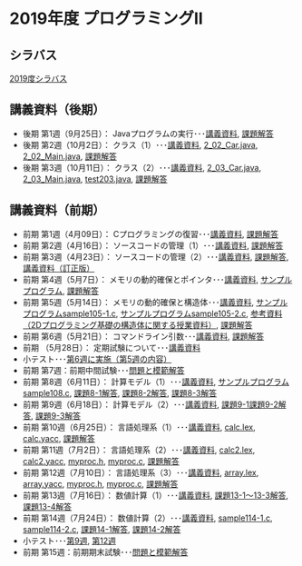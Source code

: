 # 2019年度 プログラミングII

## シラバス
[2019度シラバス](https://github.com/nit-ibaraki-prog3i/lecture/blob/master/src/SyllabusPDF.pdf)

## 講義資料（後期）
* 後期 第1週（9月25日）： Javaプログラムの実行･･･[講義資料](https://github.com/nit-ibaraki-prog3i/lecture/raw/master/src/p2-2-01.pdf), [課題解答](https://github.com/nit-ibaraki-prog3i/lecture/raw/master/src/p2-2-01-ans.pdf)
* 後期 第2週（10月2日）： クラス（1）･･･[講義資料](https://github.com/nit-ibaraki-prog3i/lecture/raw/master/src/p2-2-02.pdf), [2_02_Car.java](https://github.com/nit-ibaraki-prog3i/lecture/raw/master/src/week202/2_02_Car.java), [2_02_Main.java](https://github.com/nit-ibaraki-prog3i/lecture/raw/master/src/week202/2_02_Main.java), [課題解答](https://github.com/nit-ibaraki-prog3i/lecture/raw/master/src/p2-2-02-ans.pdf)
* 後期 第3週（10月11日）： クラス（2）･･･[講義資料](https://github.com/nit-ibaraki-prog3i/lecture/raw/master/src/p2-2-03.pdf), [2_03_Car.java](https://github.com/nit-ibaraki-prog3i/lecture/raw/master/src/week203/2_03_Car.java), [2_03_Main.java](https://github.com/nit-ibaraki-prog3i/lecture/raw/master/src/week203/2_03_Main.java), [test203.java](https://github.com/nit-ibaraki-prog3i/lecture/raw/master/src/week203/test203.java), [課題解答](https://github.com/nit-ibaraki-prog3i/lecture/raw/master/src/p2-2-03-ans.pdf)

## 講義資料（前期）
* 前期 第1週（4月09日）： Cプログラミングの復習･･･[講義資料](https://github.com/nit-ibaraki-prog3i/lecture/raw/master/src/p2-1-01.pdf), [課題解答](https://github.com/nit-ibaraki-prog3i/lecture/raw/master/src/p2-1-01-ans.pdf)
* 前期 第2週（4月16日）： ソースコードの管理（1）･･･[講義資料](https://github.com/nit-ibaraki-prog3i/lecture/raw/master/src/p2-1-02.pdf), [課題解答](https://github.com/nit-ibaraki-prog3i/lecture/raw/master/src/p2-1-02-ans.pdf)
* 前期 第3週（4月23日）： ソースコードの管理（2）･･･[講義資料](https://github.com/nit-ibaraki-prog3i/lecture/raw/master/src/p2-1-03.pdf), [課題解答](https://github.com/nit-ibaraki-prog3i/lecture/raw/master/src/p2-1-03-ans.pdf), 
[講義資料（訂正版）](https://github.com/nit-ibaraki-prog3i/lecture/raw/master/src/p2-1-03-訂正版.pdf)
* 前期 第4週（5月7日）： メモリの動的確保とポインタ･･･[講義資料](https://github.com/nit-ibaraki-prog3i/lecture/raw/master/src/p2-1-04.pdf), [サンプルプログラム](https://github.com/nit-ibaraki-prog3i/lecture/raw/master/src/sample104.c), [課題解答](https://github.com/nit-ibaraki-prog3i/lecture/raw/master/src/p2-1-04-ans.pdf)
* 前期 第5週（5月14日）： メモリの動的確保と構造体･･･[講義資料](https://github.com/nit-ibaraki-prog3i/lecture/raw/master/src/p2-1-05.pdf), [サンプルプログラムsample105-1.c](https://github.com/nit-ibaraki-prog3i/lecture/raw/master/src/sample105-1.c), [サンプルプログラムsample105-2.c](https://github.com/nit-ibaraki-prog3i/lecture/raw/master/src/sample105-2.c), [参考資料（2Dプログラミング基礎の構造体に関する授業資料）](https://github.com/nit-ibaraki-prog3i/lecture/raw/master/src/kiso2-10.pdf), [課題解答](https://github.com/nit-ibaraki-prog3i/lecture/raw/master/src/p2-1-05-ans.pdf)
* 前期 第6週（5月21日）： コマンドライン引数･･･[講義資料](https://github.com/nit-ibaraki-prog3i/lecture/raw/master/src/p2-1-06.pdf), [課題解答](https://github.com/nit-ibaraki-prog3i/lecture/raw/master/src/p2-1-06-ans.pdf)
* 前期 （5月28日）： 定期試験について･･･[講義資料](https://github.com/nit-ibaraki-prog3i/lecture/raw/master/src/p2-1-06+.pdf)
* 小テスト･･･[第6週に実施（第5週の内容）](https://github.com/nit-ibaraki-prog3i/lecture/raw/master/src/p2-1-06-test.pdf)
* 前期 第7週：前期中間試験･･･[問題と模範解答](https://github.com/nit-ibaraki-prog3i/lecture/raw/master/src/2019-p2-1-mid.pdf)
* 前期 第8週（6月11日）： 計算モデル（1）･･･[講義資料](https://github.com/nit-ibaraki-prog3i/lecture/raw/master/src/p2-1-08.pdf), [サンプルプログラムsample108.c](https://github.com/nit-ibaraki-prog3i/lecture/raw/master/src/week108/sample108.c), [課題8-1解答](https://github.com/nit-ibaraki-prog3i/lecture/raw/master/src/week108/ans108-1.c), [課題8-2解答](https://github.com/nit-ibaraki-prog3i/lecture/raw/master/src/week108/ans108-2.c), [課題8-3解答](https://github.com/nit-ibaraki-prog3i/lecture/raw/master/src/week108/ans108-3.c)
* 前期 第9週（6月18日）： 計算モデル（2）･･･[講義資料](https://github.com/nit-ibaraki-prog3i/lecture/raw/master/src/p2-1-09.pdf), [課題9-1課題9-2解答](https://github.com/nit-ibaraki-prog3i/lecture/raw/master/src/week109/ans109-1.c), [課題9-3解答](https://github.com/nit-ibaraki-prog3i/lecture/raw/master/src/week109/ans109-2.c)
* 前期 第10週（6月25日）： 言語処理系（1）･･･[講義資料](https://github.com/nit-ibaraki-prog3i/lecture/raw/master/src/p2-1-10.pdf), [calc.lex](https://github.com/nit-ibaraki-prog3i/lecture/raw/master/src/week110/calc.lex), [calc.yacc](https://github.com/nit-ibaraki-prog3i/lecture/raw/master/src/week110/calc.yacc), [課題解答](https://github.com/nit-ibaraki-prog3i/lecture/raw/master/src/week110/ans110.txt)
* 前期 第11週（7月2日）： 言語処理系（2）･･･[講義資料](https://github.com/nit-ibaraki-prog3i/lecture/raw/master/src/p2-1-11.pdf), [calc2.lex](https://github.com/nit-ibaraki-prog3i/lecture/raw/master/src/week111/calc2.lex), [calc2.yacc](https://github.com/nit-ibaraki-prog3i/lecture/raw/master/src/week111/calc2.yacc), [myproc.h](https://github.com/nit-ibaraki-prog3i/lecture/raw/master/src/week111/myproc.h), [myproc.c](https://github.com/nit-ibaraki-prog3i/lecture/raw/master/src/week111/myproc.c), [課題解答](https://github.com/nit-ibaraki-prog3i/lecture/raw/master/src/week111/ans111.txt)
* 前期 第12週（7月10日）： 言語処理系（3）･･･[講義資料](https://github.com/nit-ibaraki-prog3i/lecture/raw/master/src/p2-1-12.pdf), [array.lex](https://github.com/nit-ibaraki-prog3i/lecture/raw/master/src/week112/array.lex), [array.yacc](https://github.com/nit-ibaraki-prog3i/lecture/raw/master/src/week112/array.yacc), [myproc.h](https://github.com/nit-ibaraki-prog3i/lecture/raw/master/src/week112/myproc.h), [myproc.c](https://github.com/nit-ibaraki-prog3i/lecture/raw/master/src/week112/myproc.c), [課題解答](https://github.com/nit-ibaraki-prog3i/lecture/raw/master/src/week112/ans112.txt)
* 前期 第13週（7月16日）： 数値計算（1）･･･[講義資料](https://github.com/nit-ibaraki-prog3i/lecture/raw/master/src/p2-1-13.pdf), [課題13-1〜13-3解答](https://github.com/nit-ibaraki-prog3i/lecture/raw/master/src/week113/ans113-1.c), [課題13-4解答](https://github.com/nit-ibaraki-prog3i/lecture/raw/master/src/week113/ans113-2.txt)
* 前期 第14週（7月24日）： 数値計算（2）･･･[講義資料](https://github.com/nit-ibaraki-prog3i/lecture/raw/master/src/p2-1-14.pdf), [sample114-1.c](https://github.com/nit-ibaraki-prog3i/lecture/raw/master/src/week114/sample114-1.c), [sample114-2.c](https://github.com/nit-ibaraki-prog3i/lecture/raw/master/src/week114/sample114-2.c), [課題14-1解答](https://github.com/nit-ibaraki-prog3i/lecture/raw/master/src/week114/ans114-1.c), [課題14-2解答](https://github.com/nit-ibaraki-prog3i/lecture/raw/master/src/week114/ans114-2.c)
* 小テスト･･･[第9週](https://github.com/nit-ibaraki-prog3i/lecture/raw/master/src/p2-1-09-test.pdf), [第12週](https://github.com/nit-ibaraki-prog3i/lecture/raw/master/src/p2-1-12-test.pdf)
* 前期 第15週：前期期末試験･･･[問題と模範解答](https://github.com/nit-ibaraki-prog3i/lecture/raw/master/src/2019-p2-1-term.pdf)
